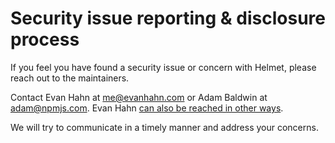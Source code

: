 # Security issue reporting & disclosure process

If you feel you have found a security issue or concern with Helmet, please reach out to the maintainers.

Contact Evan Hahn at <me@evanhahn.com> or Adam Baldwin at <adam@npmjs.com>. Evan Hahn [can also be reached in other ways](https://evanhahn.com/contact).

We will try to communicate in a timely manner and address your concerns.